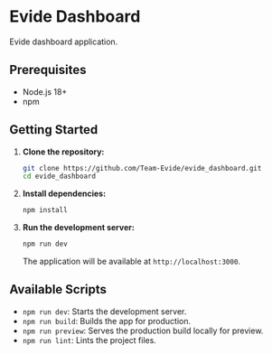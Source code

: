 # Evide Dashboard

Evide dashboard application.

## Prerequisites

- Node.js 18+
- npm

## Getting Started

1.  **Clone the repository:**

    ```bash
    git clone https://github.com/Team-Evide/evide_dashboard.git
    cd evide_dashboard
    ```

2.  **Install dependencies:**

    ```bash
    npm install
    ```

3.  **Run the development server:**
    ```bash
    npm run dev
    ```
    The application will be available at `http://localhost:3000`.

## Available Scripts

- `npm run dev`: Starts the development server.
- `npm run build`: Builds the app for production.
- `npm run preview`: Serves the production build locally for preview.
- `npm run lint`: Lints the project files.
